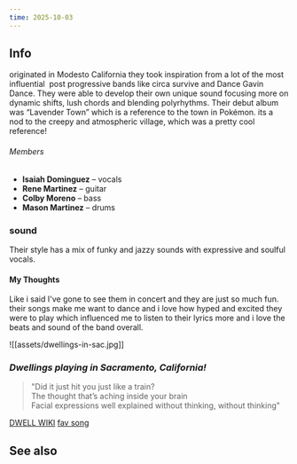 ```yaml
---
time: 2025-10-03
---
```


## Info
originated in Modesto California they took inspiration from a lot of the most influential  post progressive bands like circa survive and Dance Gavin Dance. They were able to develop their own unique sound focusing more on dynamic shifts, lush chords and blending polyrhythms. Their debut album was “Lavender Town” which is a reference to the town in Pokémon. its a nod to the creepy and atmospheric village, which was a pretty cool reference!
###### Members
- **Isaiah Dominguez** – vocals
- **Rene Martinez** – guitar
- **Colby Moreno** – bass
- **Mason Martinez** – drums
### sound
Their style has a mix of funky and jazzy sounds with expressive and soulful vocals.
#### My Thoughts
Like i said I've gone to see them in concert and they are just so much fun. their songs make me want to dance and i love how hyped and excited they were to play which influenced me to listen to their lyrics more and i love the beats and sound of the band overall.

![[assets/dwellings-in-sac.jpg]]
### *Dwellings playing in Sacramento, California!*

>"Did it just hit you just like a train?  
The thought that’s aching inside your brain  
Facial expressions well explained without thinking, without thinking"

[DWELL WIKI](https://www.last.fm/music/Dwellings/+wiki)
[fav song](https://genius.com/Dwellings-codphish-joe-lyrics)
## See also